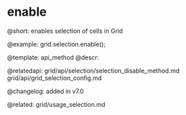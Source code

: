 enable
=============

@short: enables selection of cells in Grid





@example:
grid.selection.enable();

@template: api_method
@descr:

@relatedapi: 
grid/api/selection/selection_disable_method.md
grid/api/grid_selection_config.md

@changelog:
added in v7.0

@related: grid/usage_selection.md
